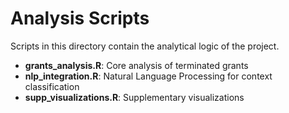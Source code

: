 # Analysis Scripts
Scripts in this directory contain the analytical logic of the project.

- **grants_analysis.R**: Core analysis of terminated grants
- **nlp_integration.R**: Natural Language Processing for context classification
- **supp_visualizations.R**: Supplementary visualizations

